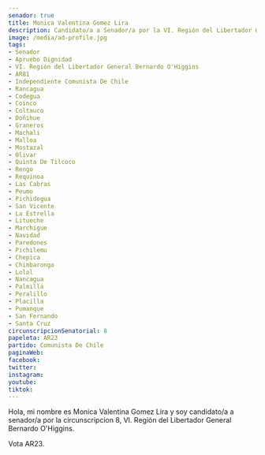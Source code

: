 ```yaml
---
senador: true
title: Monica Valentina Gomez Lira
description: Candidato/a a Senador/a por la VI. Región del Libertador General Bernardo O'Higgins
image: /media/ad-profile.jpg
tags:
- Senador
- Apruebo Dignidad
- VI. Región del Libertador General Bernardo O'Higgins
- AR81
- Independiente Comunista De Chile
- Rancagua
- Codegua
- Coinco
- Coltauco
- Doñihue
- Graneros
- Machali
- Malloa
- Mostazal
- Olivar
- Quinta De Tilcoco
- Rengo
- Requinoa
- Las Cabras
- Peumo
- Pichidegua
- San Vicente
- La Estrella
- Litueche
- Marchigue
- Navidad
- Paredones
- Pichilemu
- Chepica
- Chimbarongo
- Lolol
- Nancagua
- Palmilla
- Peralillo
- Placilla
- Pumanque
- San Fernando
- Santa Cruz
circunscripcionSenatorial: 8
papeleta: AR23
partido: Comunista De Chile
paginaWeb:
facebook:
twitter:
instagram:
youtube:
tiktok:
---
```

Hola, mi nombre es Monica Valentina Gomez Lira y soy candidato/a a senador/a por la circunscripcion 8, VI. Región del Libertador General Bernardo O'Higgins.

Vota AR23.
